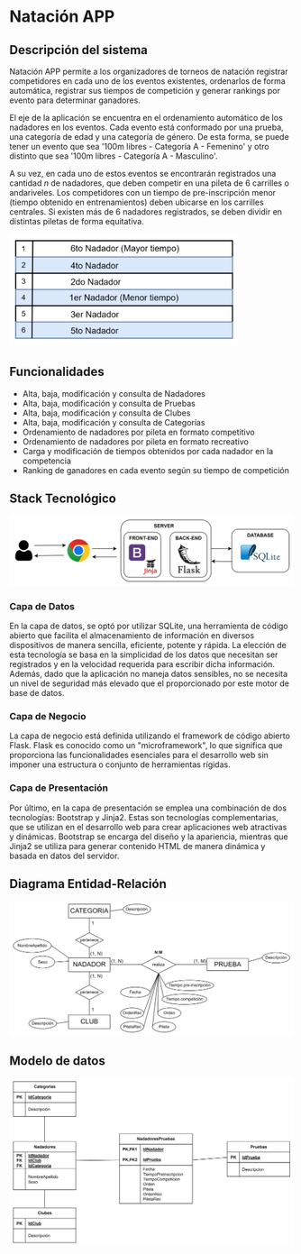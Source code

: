 # Natación APP

## Descripción del sistema
Natación APP permite a los organizadores de torneos de natación registrar competidores en cada uno de los eventos existentes, ordenarlos de forma automática, registrar sus tiempos de competición y generar rankings por evento para determinar ganadores.

El eje de la aplicación se encuentra en el  ordenamiento automático de los nadadores en los eventos. Cada evento está conformado por una prueba, una categoría de edad y una categoría de género. De esta forma, se puede tener un evento que sea '100m libres - Categoría A - Femenino' y otro distinto que sea '100m libres - Categoría A - Masculino'. 

A su vez, en cada uno de estos eventos se encontrarán registrados una cantidad $n$ de nadadores, que deben competir en una pileta de 6 carrilles o andariveles. Los competidores con un tiempo de pre-inscripción menor (tiempo obtenido en entrenamientos) deben ubicarse en los carrilles centrales. Si existen más de 6 nadadores registrados, se deben dividir en distintas piletas de forma equitativa.  

<img src="image.png" alt="pool" height="200px" width="auto" />

## Funcionalidades

- Alta, baja, modificación y consulta de Nadadores
- Alta, baja, modificación y consulta de Pruebas
- Alta, baja, modificación y consulta de Clubes
- Alta, baja, modificación y consulta de Categorías
- Ordenamiento de nadadores por pileta en formato competitivo
- Ordenamiento de nadadores por pileta en formato recreativo
- Carga y modificación de tiempos obtenidos por cada nadador en la competencia
- Ranking de ganadores en cada evento según su tiempo de competición

## Stack Tecnológico
![Alt text](image-1.png)
### Capa de Datos
En la capa de datos, se optó por utilizar SQLite, una herramienta de código abierto que facilita el almacenamiento de información en diversos dispositivos de manera sencilla, eficiente, potente y rápida. La elección de esta tecnología se basa en la simplicidad de los datos que necesitan ser registrados y en la velocidad requerida para escribir dicha información. Además, dado que la aplicación no maneja datos sensibles, no se necesita un nivel de seguridad más elevado que el proporcionado por este motor de base de datos.

### Capa de Negocio
La capa de negocio está definida utilizando el framework de código abierto Flask. Flask es conocido como un "microframework", lo que significa que proporciona las funcionalidades esenciales para el desarrollo web sin imponer una estructura o conjunto de herramientas rígidas. 

### Capa de Presentación
Por último, en la capa de presentación se emplea una combinación de dos tecnologías: Bootstrap y Jinja2. Estas son tecnologías complementarias, que se utilizan en el desarrollo web para crear aplicaciones web atractivas y dinámicas. Bootstrap se encarga del diseño y la apariencia, mientras que Jinja2 se utiliza para generar contenido HTML de manera dinámica y basada en datos del servidor.


## Diagrama Entidad-Relación
![Alt text](image-2.png)
## Modelo de datos
![Alt text](image-3.png)





